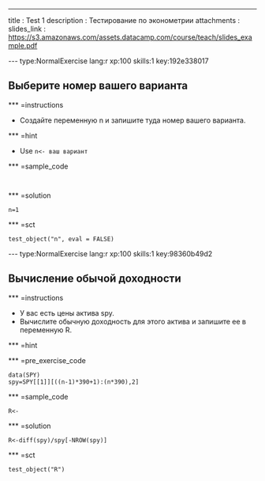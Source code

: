 ---
title       : Test 1
description : Тестирование по эконометрии
attachments :
  slides_link : https://s3.amazonaws.com/assets.datacamp.com/course/teach/slides_example.pdf


--- type:NormalExercise lang:r xp:100 skills:1 key:192e338017
## Выберите номер вашего варианта



*** =instructions
- Создайте переменную n и запишите туда номер вашего варианта.

*** =hint
- Use `n<- ваш вариант` 

*** =sample_code
```{r}


```

*** =solution
```{r}
n=1
```

*** =sct
```{r}
test_object("n", eval = FALSE)
```

--- type:NormalExercise lang:r xp:100 skills:1 key:98360b49d2
## Вычисление обычой доходности



*** =instructions
- У вас есть цены актива spy.
- Вычислите обычную доходность для этого актива и запишите ее в переменную R.

*** =hint

*** =pre_exercise_code
```{r}
data(SPY)
spy=SPY[[1]][((n-1)*390+1):(n*390),2]
```

*** =sample_code
```{r}
R<-

```

*** =solution
```{r}
R<-diff(spy)/spy[-NROW(spy)]
```

*** =sct
```{r}
test_object("R")
```
